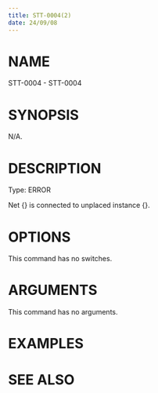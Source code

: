 ```yaml
---
title: STT-0004(2)
date: 24/09/08
---
```


# NAME

STT-0004 - STT-0004

# SYNOPSIS

N/A.

# DESCRIPTION

Type: ERROR

Net {} is connected to unplaced instance {}.

# OPTIONS

This command has no switches.

# ARGUMENTS

This command has no arguments.

# EXAMPLES

# SEE ALSO
